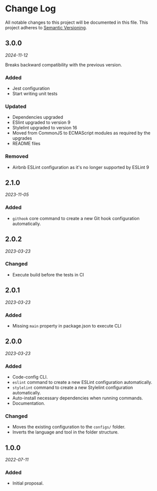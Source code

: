 # Change Log

All notable changes to this project will be documented in this file.
This project adheres to [Semantic Versioning](http://semver.org/).

## 3.0.0

_2024-11-12_

Breaks backward compatibility with the previous version.

### Added

* Jest configuration
* Start writing unit tests

### Updated

* Dependencies upgraded
* ESlint upgraded to version 9
* Stylelint upgraded to version 16
* Moved from CommonJS to ECMAScript modules as required by the upgrades
* README files

### Removed

* Airbnb ESLint configuration as it's no longer supported by ESLint 9

## 2.1.0

_2023-11-05_

### Added

* `githook` core command to create a new Git hook configuration automatically.

## 2.0.2

_2023-03-23_

### Changed

* Execute build before the tests in CI

## 2.0.1

_2023-03-23_

### Added

* Missing `main` property in package.json to execute CLI

## 2.0.0

_2023-03-23_

### Added

* Code-config CLI.
* `eslint` command to create a new ESLint configuration automatically.
* `stylelint` command to create a new Stylelint configuration automatically.
* Auto-install necessary dependencies when running commands.
* Documentation.

### Changed

* Moves the existing configuration to the `configs/` folder.
* Inverts the language and tool in the folder structure.

## 1.0.0

_2022-07-11_

### Added

* Initial proposal.
